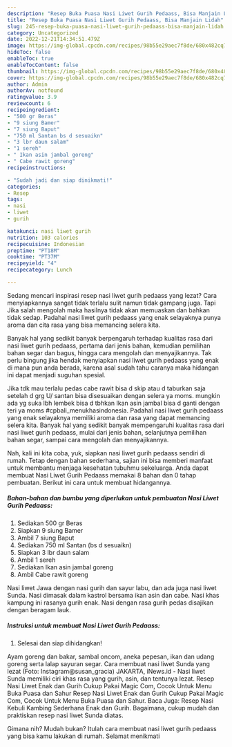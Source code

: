 ```yaml
---
description: "Resep Buka Puasa Nasi Liwet Gurih Pedaass, Bisa Manjain Lidah"
title: "Resep Buka Puasa Nasi Liwet Gurih Pedaass, Bisa Manjain Lidah"
slug: 245-resep-buka-puasa-nasi-liwet-gurih-pedaass-bisa-manjain-lidah
category: Uncategorized
date: 2022-12-21T14:34:51.479Z
image: https://img-global.cpcdn.com/recipes/98b55e29aec7f8de/680x482cq70/nasi-liwet-gurih-pedaass-foto-resep-utama.jpg
hideToc: false
enableToc: true
enableTocContent: false
thumbnail: https://img-global.cpcdn.com/recipes/98b55e29aec7f8de/680x482cq70/nasi-liwet-gurih-pedaass-foto-resep-utama.jpg
cover: https://img-global.cpcdn.com/recipes/98b55e29aec7f8de/680x482cq70/nasi-liwet-gurih-pedaass-foto-resep-utama.jpg
author: Admin
authorAv: notfound
ratingvalue: 3.9
reviewcount: 6
recipeingredient:
- "500 gr Beras"
- "9 siung Bamer"
- "7 siung Baput"
- "750 ml Santan bs d sesuaikn"
- "3 lbr daun salam"
- "1 sereh"
- " Ikan asin jambal goreng"
- " Cabe rawit goreng"
recipeinstructions:

- "Sudah jadi dan siap dinikmati!"
categories:
- Resep
tags:
- nasi
- liwet
- gurih

katakunci: nasi liwet gurih 
nutrition: 103 calories
recipecuisine: Indonesian
preptime: "PT18M"
cooktime: "PT37M"
recipeyield: "4"
recipecategory: Lunch

---
```



Sedang mencari inspirasi resep nasi liwet gurih pedaass yang lezat? Cara menyiapkannya sangat tidak terlalu sulit namun tidak gampang juga. Tapi Jika salah mengolah maka hasilnya tidak akan memuaskan dan bahkan tidak sedap. Padahal nasi liwet gurih pedaass yang enak selayaknya punya aroma dan cita rasa yang bisa memancing selera kita.


Banyak hal yang sedikit banyak berpengaruh terhadap kualitas rasa dari nasi liwet gurih pedaass, pertama dari jenis bahan, kemudian pemilihan bahan segar dan bagus, hingga cara mengolah dan menyajikannya. Tak perlu bingung jika hendak menyiapkan nasi liwet gurih pedaass yang enak di mana pun anda berada, karena asal sudah tahu caranya maka hidangan ini dapat menjadi suguhan spesial.

Jika tdk mau terlalu pedas cabe rawit bisa d skip atau d taburkan saja setelah d grg U/ santan bisa disesuaikan dengan selera ya moms. mungkin ada yg suka lbh lembek bisa d tbhkan Ikan asin jambal bisa d ganti dengan teri ya moms #cpbali_menukhasindonesia. Padahal nasi liwet gurih pedaass yang enak selayaknya memiliki aroma dan rasa yang dapat memancing selera kita. Banyak hal yang sedikit banyak mempengaruhi kualitas rasa dari nasi liwet gurih pedaass, mulai dari jenis bahan, selanjutnya pemilihan bahan segar, sampai cara mengolah dan menyajikannya.


Nah, kali ini kita coba, yuk, siapkan nasi liwet gurih pedaass sendiri di rumah. Tetap dengan bahan sederhana, sajian ini bisa memberi manfaat untuk membantu menjaga kesehatan tubuhmu sekeluarga. Anda dapat membuat Nasi Liwet Gurih Pedaass memakai 8 bahan dan 0 tahap pembuatan. Berikut ini cara untuk membuat hidangannya.

<!--inarticleads1-->

##### Bahan-bahan dan bumbu yang diperlukan untuk pembuatan Nasi Liwet Gurih Pedaass:

1. Sediakan 500 gr Beras
1. Siapkan 9 siung Bamer
1. Ambil 7 siung Baput
1. Sediakan 750 ml Santan (bs d sesuaikn)
1. Siapkan 3 lbr daun salam
1. Ambil 1 sereh
1. Sediakan  Ikan asin jambal goreng
1. Ambil  Cabe rawit goreng


Nasi liwet Jawa dengan nasi gurih dan sayur labu, dan ada juga nasi liwet Sunda. Nasi dimasak dalam kastrol bersama ikan asin dan cabe. Nasi khas kampung ini rasanya gurih enak. Nasi dengan rasa gurih pedas disajikan dengan beragam lauk. 

<!--inarticleads2-->

##### Instruksi untuk membuat Nasi Liwet Gurih Pedaass:


1. Selesai dan siap dihidangkan!

Ayam goreng dan bakar, sambal oncom, aneka pepesan, ikan dan udang goreng serta lalap sayuran segar. Cara membuat nasi liwet Sunda yang lezat (Foto: Instagram@susan_gracia) JAKARTA, iNews.id - Nasi liwet Sunda memiliki ciri khas rasa yang gurih, asin, dan tentunya lezat. Resep Nasi Liwet Enak dan Gurih Cukup Pakai Magic Com, Cocok Untuk Menu Buka Puasa dan Sahur Resep Nasi Liwet Enak dan Gurih Cukup Pakai Magic Com, Cocok Untuk Menu Buka Puasa dan Sahur. Baca Juga: Resep Nasi Kebuli Kambing Sederhana Enak dan Gurih. Bagaimana, cukup mudah dan praktiskan resep nasi liwet Sunda diatas. 

Gimana nih? Mudah bukan? Itulah cara membuat nasi liwet gurih pedaass yang bisa kamu lakukan di rumah. Selamat menikmati
